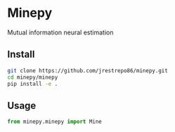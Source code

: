 # Minepy

Mutual information neural estimation


## Install

```bash
git clone https://github.com/jrestrepo86/minepy.git
cd minepy/minepy
pip install -e . 
```

## Usage

```py
from minepy.minepy import Mine
